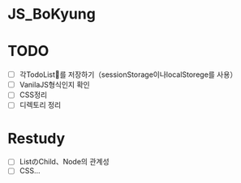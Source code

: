 # JS_BoKyung
# TODO
- [ ] 각TodoList를 저장하기（sessionStorage이나localStorege를 사용）
- [ ] VanilaJS형식인지 확인
- [ ] CSS정리
- [ ] 디렉토리 정리

# Restudy
- [ ] ListのChild、Node의 관계성
- [ ] CSS...
